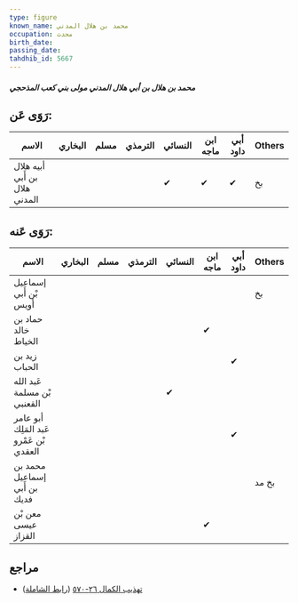 ```yaml
---
type: figure
known_name: محمد بن هلال المدني
occupation: محدث
birth_date:
passing_date:
tahdhib_id: 5667
---
```

##### محمد بن هلال بن أبي هلال المدني مولى بني كعب المذحجي

## رَوَى عَن:
| الاسم                         | البخاري | مسلم | الترمذي | النسائي | ابن ماجه | أبي داود | Others |
| ----------------------------- | ------- | ---- | ------- | ------- | -------- | -------- | ------ |
| أبيه هلال بن أَبي هلال المدني |         |      |         | ✔       | ✔        | ✔        | بخ     |
## رَوَى عَنه:
| الاسم                                   | البخاري | مسلم | الترمذي | النسائي | ابن ماجه | أبي داود | Others |
| --------------------------------------- | ------- | ---- | ------- | ------- | -------- | -------- | ------ |
| إسماعيل بْن أَبي أويس                   |         |      |         |         |          |          | بخ     |
| حماد بن خالد الخياط                     |         |      |         |         | ✔        |          |        |
| زيد بن الحباب                           |         |      |         |         |          | ✔        |        |
| عَبد الله بْن مسلمة القعنبي             |         |      |         | ✔       |          |          |        |
| أبو عامر عَبد المَلِك بْن عَمْرو العقدي |         |      |         |         |          | ✔        |        |
| محمد بن إسماعيل بن أَبي فديك            |         |      |         |         |          |          | بخ مد  |
| معن بْن عيسى القزاز                     |         |      |         |         | ✔        |          |        |
## مراجع
- [تهذيب الكمال ٢٦-٥٧٠](obsidian://open?vault=Tahdhib-al-Kamal&file=Figures/٥٦٦٧-محمد%20بن%20هلال%20بن%20أبي%20هلال%20المدني%20مولى%20بني%20كعب%20المذحجي) ([رابط الشاملة](https://shamela.ws/book/3722/14318))